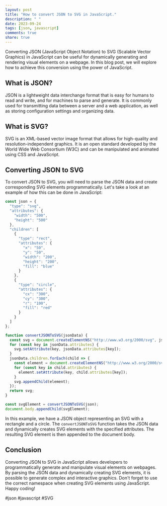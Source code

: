 ```yaml
---
layout: post
title: "How to convert JSON to SVG in JavaScript."
description: " "
date: 2023-09-24
tags: [json, javascript]
comments: true
share: true
---
```


Converting JSON (JavaScript Object Notation) to SVG (Scalable Vector Graphics) in JavaScript can be useful for dynamically generating and rendering visual elements on a webpage. In this blog post, we will explore how to achieve this conversion using the power of JavaScript.

## What is JSON?

JSON is a lightweight data interchange format that is easy for humans to read and write, and for machines to parse and generate. It is commonly used for transmitting data between a server and a web application, as well as storing configuration settings and organizing data.

## What is SVG?

SVG is an XML-based vector image format that allows for high-quality and resolution-independent graphics. It is an open standard developed by the World Wide Web Consortium (W3C) and can be manipulated and animated using CSS and JavaScript.

## Converting JSON to SVG

To convert JSON to SVG, you will need to parse the JSON data and create corresponding SVG elements programmatically. Let's take a look at an example of how this can be done in JavaScript:

```javascript
const json = {
  "type": "svg",
  "attributes": {
    "width": "500",
    "height": "500"
  },
  "children": [
    {
      "type": "rect",
      "attributes": {
        "x": "50",
        "y": "50",
        "width": "200",
        "height": "200",
        "fill": "blue"
      }
    },
    {
      "type": "circle",
      "attributes": {
        "cx": "300",
        "cy": "300",
        "r": "100",
        "fill": "red"
      }
    }
  ]
};

function convertJSONToSVG(jsonData) {
  const svg = document.createElementNS("http://www.w3.org/2000/svg", jsonData.type);
  for (const key in jsonData.attributes) {
    svg.setAttribute(key, jsonData.attributes[key]);
  }
  jsonData.children.forEach(child => {
    const element = document.createElementNS("http://www.w3.org/2000/svg", child.type);
    for (const key in child.attributes) {
      element.setAttribute(key, child.attributes[key]);
    }
    svg.appendChild(element);
  });
  return svg;
}

const svgElement = convertJSONToSVG(json);
document.body.appendChild(svgElement);
```

In this example, we have a JSON object representing an SVG with a rectangle and a circle. The `convertJSONToSVG` function takes the JSON data and dynamically creates SVG elements with the specified attributes. The resulting SVG element is then appended to the document body.

## Conclusion

Converting JSON to SVG in JavaScript allows developers to programmatically generate and manipulate visual elements on webpages. By parsing the JSON data and dynamically creating SVG elements, it is possible to generate complex and interactive graphics. Don't forget to use the correct namespace when creating SVG elements using JavaScript. Happy coding!

#json #javascript #SVG